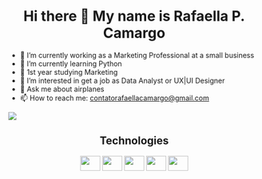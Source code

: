 <h1 align="center"> Hi there 👋 My name is Rafaella P. Camargo </h1>
<p> </p>


- 🔭 I’m currently working as a Marketing Professional at a small business
- 🌱 I’m currently learning Python 
- 🧠 1st year studying Marketing
- 👀 I’m interested in get a job as Data Analyst or UX|UI Designer
- 💬 Ask me about airplanes
- 📫 How to reach me: contatorafaellacamargo@gmail.com

<a href="https://www.linkedin.com/in/rafaella-camargo-90a977218/" target="_blank"><img src="https://img.shields.io/badge/-LinkedIn-%230077B5?style=for-the-badge&logo=linkedin&logoColor=white" target="_blank"></a>

<div align="center"> 
  <h2> Technologies </h2>
    <img height="30" width="40" src="https://simpleicons.org/icons/python.svg">
    <img height="30" width="40" src="https://simpleicons.org/icons/wordpress.svg">  
    <img height="30" width="40" src="https://simpleicons.org/icons/elementor.svg">
    <img height="30" width="40" src="https://simpleicons.org/icons/adobephotoshop.svg">
    <img height="30" width="40" src="https://simpleicons.org/icons/figma.svg">
</div>

